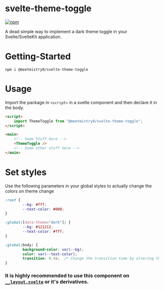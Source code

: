 # svelte-theme-toggle 

[![npm](https://img.shields.io/npm/v/svelte-theme-toggle)](https://www.npmjs.com/package/svelte-theme-toggle)

A dead simple way to implement a dark theme toggle in your Svelte/SvelteKit application. 

# Getting-Started
```
npm i @meetmistry0/svelte-theme-toggle
```

# Usage

Import the package in `<script>` in a svelte component and then declare it in the body.
```html
<script>
	import ThemeToggle from "@meetmistry0/svelte-theme-toggle";
</script>

<main>
	<!-- Some Stuff here -->
	<ThemeToggle />
	<!-- Some other stuff here -->
</main>
```

# Set styles

Use the following parameters in your global styles to actually change the colors on theme change
```css
:root {
        --bg: #fff;
        --text-color: #000;
}

:global([data-theme="dark"]) {
        --bg: #121212;
        --text-color: #fff;
}

:global(body) {
        background-color: var(--bg);
        color: var(--text-color);
        transition: 0.4s;  /* Change the transition time by altering this property */
}
```

### It is highly recommended to use this component on [`__layout.svelte`](https://kit.svelte.dev/docs#layouts) or it's derivatives.